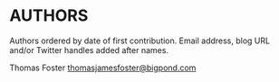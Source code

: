 AUTHORS
=======

Authors ordered by date of first contribution. Email address, blog URL and/or Twitter handles added after names.


Thomas Foster <thomasjamesfoster@bigpond.com> <thomasfoster96>